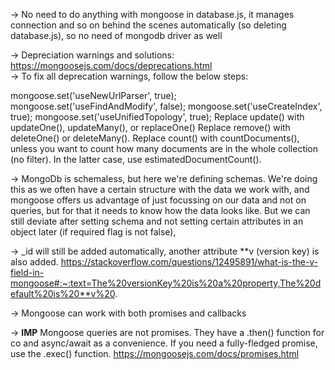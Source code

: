 -> No need to do anything with mongoose in database.js, it manages connection and so on behind the scenes automatically (so deleting database.js), so no need of mongodb driver as well <br>

-> Depreciation warnings and solutions: https://mongoosejs.com/docs/deprecations.html <br>
-> To fix all deprecation warnings, follow the below steps:

mongoose.set('useNewUrlParser', true);
mongoose.set('useFindAndModify', false);
mongoose.set('useCreateIndex', true);
mongoose.set('useUnifiedTopology', true);
Replace update() with updateOne(), updateMany(), or replaceOne()
Replace remove() with deleteOne() or deleteMany().
Replace count() with countDocuments(), unless you want to count how many documents are in the whole collection (no filter). In the latter case, use estimatedDocumentCount().
<br>

-> MongoDb is schemaless, but here we're defining schemas. We're doing this as we often have a certain structure with the data we work with, and mongoose offers us advantage of just focussing on our data and not on queries, but for that it needs to know how the data looks like. But we can still deviate after setting schema and not setting certain attributes in an object later (if required flag is not false),

-> \_id will still be added automatically, another attribute **v (version key) is also added. https://stackoverflow.com/questions/12495891/what-is-the-v-field-in-mongoose#:~:text=The%20versionKey%20is%20a%20property,The%20default%20is%20**v%20.

-> Mongoose can work with both promises and callbacks

-> **IMP** Mongoose queries are not promises. They have a .then() function for co and async/await as a convenience. If you need a fully-fledged promise, use the .exec() function. https://mongoosejs.com/docs/promises.html
